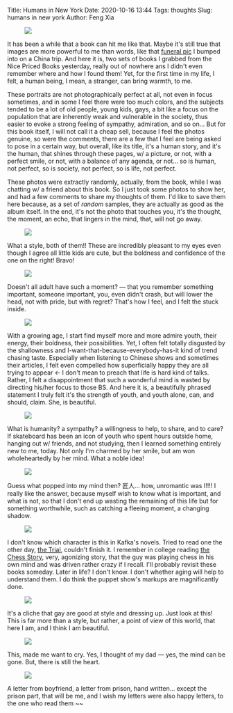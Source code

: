 Title: Humans in New York
Date: 2020-10-16 13:44
Tags: thoughts
Slug: humans in new york
Author: Feng Xia

<figure class="col s12">
  <img src="images/humans%20in%20nyc.jpg"/>
</figure>

It has been a while that a book can hit me like that. Maybe it's still
true that images are more powerful to me than words, like that
[funeral pic][1] I bumped into on a China trip. And here it is, two
sets of books I grabbed from the Nice Priced Books yesterday, really
out of nowhere ans I didn't even remember where and how I found them!
Yet, for the first time in my life, I felt, a human being, I mean, a
stranger, can bring warmth, to me.

These portraits are not photographically perfect at all, not even in
focus sometimes, and in some I feel there were too much colors, and
the subjects tended to be a lot of old people, young kids, gays, a bit
like a focus on the population that are inherently weak and vulnerable
in the society, thus easier to evoke a strong feeling of sympathy,
admiration, and so on... But for this book itself, I will not call it
a cheap sell, because I feel the photos genuine, so were the comments,
there are a few that I feel are being asked to pose in a certain way,
but overall, like its title, it's a human story, and it's the human,
that shines through these pages, w/ a picture, or not, with a perfect
smile, or not, with a balance of any agenda, or not... so is human,
not perfect, so is society, not perfect, so is life, not perfect.

These photos were extractly randomly, actually, from the book, while I
was chatting w/ a friend about this book. So I just took some photos
to show her, and had a few comments to share my thoughts of them. I'd
like to save them here because, as a set of _random_ samples, they are
actually as good as the album itself. In the end, it's not the photo
that touches you, it's the thought, the moment, an echo, that lingers
in the mind, that, will not go away.

<figure class="col l3 m6 s12">
  <img src="images/humans%20in%20nyc/style.jpg"/>
</figure>

What a style, both of them!! These are incredibly pleasant to my eyes
even though I agree all little kids are cute, but the boldness and
confidence of the one on the right! Bravo!

<figure class="col l3 m6 s12">
  <img src="images/humans%20in%20nyc/speak%20to%20my%20dad.jpg"/>
</figure>

Doesn't all adult have such a moment? &mdash; that you remember
something important, someone important, you, even didn't crash, but
will lower the head, not with pride, but with regret? That's how I
feel, and I felt the stuck inside.

<figure class="col l3 m6 s12">
  <img src="images/humans%20in%20nyc/something%20beautiful.jpg"/>
</figure>

With a growing age, I start find myself more and more admire youth,
their energy, their boldness, their possibilities. Yet, I often felt
totally disgusted by the shallowness and
I-want-that-because-everybody-has-it kind of trend chasing
taste. Especially when listening to Chinese shows and sometimes their
articles, I felt even compelled how superficially happy they are all
trying to appear &larr; I don't mean to preach that life is hard kind
of talks. Rather, I felt a disappointment that such a wonderful mind
is wasted by directing his/her focus to those BS. And here it is, a
beautifully phrased statement I truly felt it's the strength of youth,
and youth alone, can, and should, claim. She, is beautiful.

<figure class="col l3 m6 s12">
  <img src="images/humans%20in%20nyc/skateboard%20girl.jpg"/>
</figure>

What is humanity? a sympathy? a willingness to help, to share, and to
care? If skateboard has been an icon of youth who spent hours outside
home, hanging out w/ friends, and not studying, then I learned
something entirely new to me, today. Not only I'm charmed by her
smile, but am won wholeheartedly by her mind. What a noble idea!

<figure class="col l3 m6 s12">
  <img src="images/humans%20in%20nyc/shadow%20is%20changing.jpg"/>
</figure>

Guess what popped into my mind then? 匠人... how, unromantic was I!!!!
I really like the answer, because myself wish to know what is
important, and what is not, so that I don't end up wasting the
remaining of this life but for something worthwhile, such as catching
a fleeing moment, a changing shadow.

<figure class="col l3 m6 s12">
  <img src="images/humans%20in%20nyc/kafka%20puppet.jpg"/>
</figure>

I don't know which character is this in Kafka's novels. Tried to read
one the other day, [the Trial][2], couldn't finish it. I remember in
college reading [the Chess Story][3], very, agonizing story, that the
guy was playing chess in his own mind and was driven rather crazy if I
recall. I'll probably revisit these books someday. Later in life? I
don't know. I don't whether aging will help to understand them. I do
think the puppet show's markups are magnificantly done.

<figure class="col l3 m6 s12">
  <img src="images/humans%20in%20nyc/incredible%20style.jpg"/>
</figure>

It's a cliche that gay are good at style and dressing up. Just look at
this! This is far more than a style, but rather, a point of view of
this world, that here I am, and I think I am beautiful.

<figure class="col l3 m6 s12">
  <img src="images/humans%20in%20nyc/heart.jpg"/>
</figure>

This, made me want to cry. Yes, I thought of my dad &mdash; yes, the
mind can be gone. But, there is still the heart.

<figure class="col l3 m6 s12">
  <img src="images/humans%20in%20nyc/happy%20letter.jpg"/>
</figure>

A letter from boyfriend, a letter from prison, hand written... except
the prison part, that will be me, and I wish my letters were also
happy letters, to the one who read them ~~


[1]: {filename}/thoughts/funeral.md
[2]: https://en.wikipedia.org/wiki/The_Trial
[3]: https://en.wikipedia.org/wiki/The_Royal_Game
